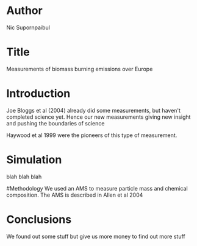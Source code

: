 # Author
Nic Supornpaibul

# Title
Measurements of biomass burning emissions over Europe

# Introduction
Joe Bloggs et al (2004) already did some measurements, but haven't completed science yet. Hence our new measurements giving new insight and pushing the boundaries of science

Haywood et al 1999 were the pioneers of this type of measurement.

# Simulation
blah blah blah

#Methodology
We used an AMS to measure particle mass and chemical composition.
The AMS is described in Allen et al 2004

# Conclusions
We found out some stuff but give us more money to find out more stuff